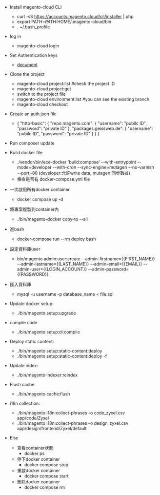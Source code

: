 * Install magento-cloud CLI

  * curl -sS https://accounts.magento.cloud/cli/installer | php
  * export PATH=$PATH:$HOME/.magento-cloud/bin
  * . ~/.bash_profile
  
* log in
  * magento-cloud login

* Set Authentication keys 
  * [document](https://experienceleague.adobe.com/docs/commerce-cloud-service/user-guide/develop/authentication-keys.html?lang=en#composer-auth-environment-variable)

* Clone the project
  * magento-cloud project:list  #check the project ID
  * magento-cloud project:get <project-ID> 
  * switch to the project file
  * magento-cloud environment:list  #you can see the existing branch
  * magento-cloud checkout <branch-ID>
 
* Create an auth.json file 
  * {
    "http-basic": {
        "repo.magento.com": {
            "username": "pubilc ID",
            "password": "private ID"
        },
        "packages.geissweb.de": {
            "username": "pubilc ID",
            "password": "private ID" } } }
* Run composer update
 
* Build docker file 
  * ./vendor/bin/ece-docker 'build:compose' --with-entrypoint --mode=developer --with-cron --sync-engine=mutagen --no-varnish --port=80 
     (developer:允許write data, mutagen:同步數據)
  * 檢查是否有 docker-compose.yml file
 
* 一次啟用所有docker container
  * docker compose up -d
 
* 將專案複製到container內
  * ./bin/magento-docker copy-to --all
* 進bash 
  * docker-compose run --rm deploy bash
* 設定資料庫user
  * bin/magento admin:user:create --admin-firstname={{FIRST_NAME}} --admin-lastname={{LAST_NAME}} --admin-email={{EMAIL}} --admin-user={{LOGIN_ACCOUNT}} --admin-password={{PASSWORD}}
* 匯入資料庫
  * mysql -u username -p database_name < file.sql
* Update docker setup:
  * ./bin/magento setup:upgrade
* compile code
  * ./bin/magento setup:di:compile
* Deploy static content:
  * ./bin/magento setup:static-content:deploy
  * ./bin/magento setup:static-content:deploy -f
* Update index:
  * ./bin/magento indexer:reindex
* Flush cache:
  * ./bin/magento cache:flush
* i18n collection:
  * ./bin/magento i18n:collect-phrases -o code_zyxel.csv app/code/Zyxel
  * ./bin/magento i18n:collect-phrases -o design_zyxel.csv app/design/frontend/Zyxel/default

 
* Else
  * 查看container狀態
    * docker ps
  * 停下docker container
    * docker compose stop
  * 重啟docker container
    * docker compose start
  * 刪除docker container
    * docker compose rm
